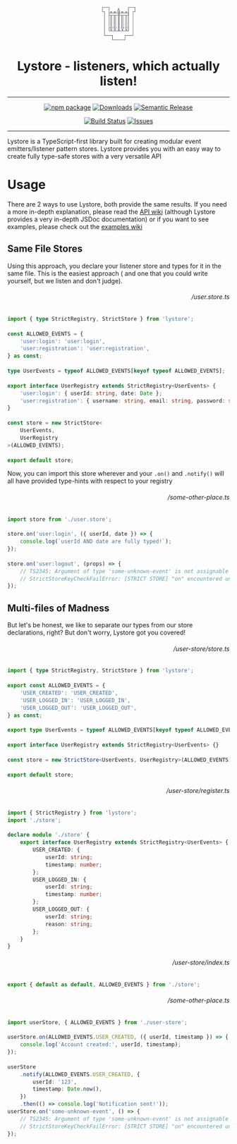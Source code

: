 <p align="center">
    <img width="75" height="75" alt="Lystore Logo" src="docs/lystore.png" />
</p>
<h1 align="center">Lystore - listeners, which actually listen!</h1>

***

<div align="center">

[![npm package][npm-img]][npm-url]
[![Downloads][downloads-img]][downloads-url]
[![Semantic Release][semantic-release-img]][semantic-release-url]

[![Build Status][build-img]][build-url]
[![Issues][issues-img]][issues-url]

</div>

***

Lystore is a TypeScript-first library built for creating modular event emitters/listener pattern stores. Lystore
provides you with an easy way to create fully type-safe stores with a very versatile API

# Usage

There are 2 ways to use Lystore, both provide the same results. If you need a more in-depth explanation, please read
the [API wiki][api-examples-wiki-url] (although Lystore provides a very in-depth JSDoc documentation) or if you want to see examples, please check out the [examples wiki][api-examples-wiki-url]

## Same File Stores

Using this approach, you declare your listener store and types for it in the same file. This is the easiest approach (
and one that you could write yourself, but we listen and don't judge).

<h6 align="right">
/user.store.ts
</h6>

```typescript
import { type StrictRegistry, StrictStore } from 'lystore';

const ALLOWED_EVENTS = {
    'user:login': 'user:login',
    'user:registration': 'user:registration',
} as const;

type UserEvents = typeof ALLOWED_EVENTS[keyof typeof ALLOWED_EVENTS];

export interface UserRegistry extends StrictRegistry<UserEvents> {
    'user:login': { userId: string, date: Date };
    'user:registration': { username: string, email: string, password: string };
}

const store = new StrictStore<
    UserEvents,
    UserRegistry
>(ALLOWED_EVENTS);

export default store;
```

Now, you can import this store wherever and your `.on()` and `.notify()` will all have provided type-hints with respect to
your registry

<h6 align="right">
/some-other-place.ts
</h6>

```typescript
import store from './user.store';

store.on('user:login', ({ userId, date }) => {
    console.log(`userId AND date are fully typed!`);
});

store.on('user:logout', (props) => {
    // TS2345: Argument of type 'some-unknown-event' is not assignable to parameter of type keyof UserRegistry
    // StrictStoreKeyCheckFailError: [STRICT STORE] "on" encountered unknown event: user:logout
});
```

## Multi-files of Madness

But let's be honest, we like to separate our types from our store declarations, right? But don't worry, Lystore got you
covered!

<h6 align="right">
/user-store/store.ts
</h6>

```typescript
import { type StrictRegistry, StrictStore } from 'lystore';

export const ALLOWED_EVENTS = {
    'USER_CREATED': 'USER_CREATED',
    'USER_LOGGED_IN': 'USER_LOGGED_IN',
    'USER_LOGGED_OUT': 'USER_LOGGED_OUT',
} as const;

export type UserEvents = typeof ALLOWED_EVENTS[keyof typeof ALLOWED_EVENTS];

export interface UserRegistry extends StrictRegistry<UserEvents> {}

const store = new StrictStore<UserEvents, UserRegistry>(ALLOWED_EVENTS);

export default store;
```

<h6 align="right">
/user-store/register.ts
</h6>

```typescript
import { StrictRegistry } from 'lystore';
import './store';

declare module './store' {
    export interface UserRegistry extends StrictRegistry<UserEvents> {
        USER_CREATED: {
            userId: string;
            timestamp: number;
        };
        USER_LOGGED_IN: {
            userId: string;
            timestamp: number;
        };
        USER_LOGGED_OUT: {
            userId: string;
            reason: string;
        };
    }
}
```

<h6 align="right">
/user-store/index.ts
</h6>

```typescript
export { default as default, ALLOWED_EVENTS } from './store';
```

<h6 align="right">
/some-other-place.ts
</h6>

```typescript
import userStore, { ALLOWED_EVENTS } from './user-store';

userStore.on(ALLOWED_EVENTS.USER_CREATED, ({ userId, timestamp }) => {
    console.log('Account created:', userId, timestamp);
});

userStore
    .notify(ALLOWED_EVENTS.USER_CREATED, {
        userId: '123',
        timestamp: Date.now(),
    })
    .then(() => console.log('Notification sent!'));
userStore.on('some-unknown-event', () => {
    // TS2345: Argument of type 'some-unknown-event' is not assignable to parameter of type keyof UserRegistry
    // StrictStoreKeyCheckFailError: [STRICT STORE] "on" encountered unknown event: some-unknown-event
});
```

[build-img]:https://github.com/CatOfJupit3r/lystore/actions/workflows/release.yml/badge.svg

[build-url]:https://github.com/CatOfJupit3r/lystore/actions/workflows/release.yml

[downloads-img]:https://img.shields.io/npm/d18m/lystore

[downloads-url]:https://npmtrends.com/lystore

[npm-img]:https://img.shields.io/npm/v/lystore

[npm-url]:https://www.npmjs.com/package/lystore

[issues-img]:https://img.shields.io/github/issues/CatOfJupit3r/lystore

[issues-url]:https://github.com/CatOfJupit3r/lystore/issues

[semantic-release-img]:https://img.shields.io/badge/%20%20%F0%9F%93%A6%F0%9F%9A%80-semantic--release-e10079.svg

[semantic-release-url]:https://github.com/semantic-release/semantic-release

[api-wiki-url]:https://github.com/CatOfJupit3r/lystore/wiki

[api-usage-wiki-url]:https://github.com/CatOfJupit3r/lystore/wiki/3.-Usage

[api-examples-wiki-url]:https://github.com/CatOfJupit3r/lystore/wiki/Examples-%7C-index
